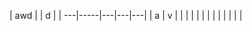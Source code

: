    | awd |   | d |   |
---|-----|---|---|---|
   | a   | v |   |   |
   |     |   |   |   |
   |     |   |   |   |
